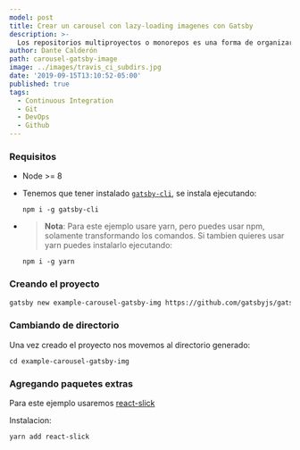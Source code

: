 ```yaml
---
model: post
title: Crear un carousel con lazy-loading imagenes con Gatsby
description: >-
  Los repositorios multiproyectos o monorepos es una forma de organizar nuestro proyecto de tal forma que contenga múltiples subproyectos y sean sea controlados por un solo repositorio de un Sistema de Control de Versiones como Git por ejemplo.
author: Dante Calderón
path: carousel-gatsby-image
image: ../images/travis_ci_subdirs.jpg
date: '2019-09-15T13:10:52-05:00'
published: true
tags:
  - Continuous Integration
  - Git
  - DevOps
  - Github
---
```


### Requisitos 

* Node >= 8
* Tenemos que tener instalado [`gatsby-cli`](https://www.gatsbyjs.org/docs/gatsby-cli/), se instala ejecutando:
  ```shell
  npm i -g gatsby-cli
  ```
* > **Nota**: Para este ejemplo usare yarn, pero puedes usar npm, solamente transformando los comandos. Si tambien quieres usar yarn puedes instalarlo ejecutando:

  ```shell
  npm i -g yarn
  ```

### Creando el proyecto

```sh
gatsby new example-carousel-gatsby-img https://github.com/gatsbyjs/gatsby-starter-blog
```

### Cambiando de directorio

Una vez creado el proyecto nos movemos al directorio generado:

```shell
cd example-carousel-gatsby-img
```

### Agregando paquetes extras

Para este ejemplo usaremos [react-slick](https://github.com/akiran/react-slick)

Instalacion:

```shell
yarn add react-slick
```
